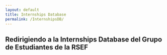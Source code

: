 ```yaml
---
layout: default
title: Internships Database
permalink: /InternshipsDB/
---
```

<html>
<head>
    <title>HTML Redirect</title>
    <meta http-equiv="refresh"
        content="3; url = https://estudiantesrsef.vercel.app/" />
</head>
</html>

<div class="container">
  <div class="section">
  <h2>Redirigiendo a la Internships Database del Grupo de Estudiantes de la RSEF</h2>
    <div class="progress">
      <div class="indeterminate"></div>
    </div>
  </div>
</div>

<!-- This code redirects from the file permalink to the site indicated in the <meta> container -->

<!-- This redirection is meant to provide a fixed link to the Group's Internships Database, no matter if the vercel link changes. In such case, we only need to modified the link contained in the <meta> tag -->
